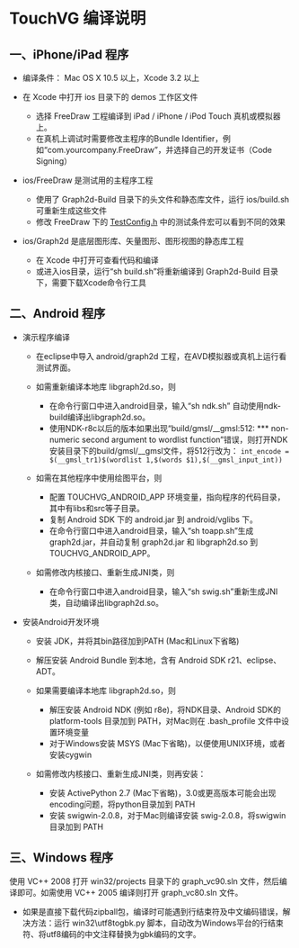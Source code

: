 # TouchVG 编译说明

## 一、iPhone/iPad 程序

* 编译条件： Mac OS X 10.5 以上，Xcode 3.2 以上

* 在 Xcode 中打开 ios 目录下的 demos 工作区文件
  * 选择 FreeDraw 工程编译到 iPad / iPhone / iPod Touch 真机或模拟器上。
  * 在真机上调试时需要修改主程序的Bundle Identifier，例如“com.yourcompany.FreeDraw”，并选择自己的开发证书（Code Signing）

* ios/FreeDraw 是测试用的主程序工程
  * 使用了 Graph2d-Build 目录下的头文件和静态库文件，运行 ios/build.sh 可重新生成这些文件
  * 修改 FreeDraw 下的 [TestConfig.h](https://github.com/rhcad/touchvg/blob/master/ios/FreeDraw/Sources/TestConfig.h) 中的测试条件宏可以看到不同的效果

* ios/Graph2d 是底层图形库、矢量图形、图形视图的静态库工程
  * 在 Xcode 中打开可查看代码和编译
  * 或进入ios目录，运行“sh build.sh”将重新编译到 Graph2d-Build 目录下，需要下载Xcode命令行工具


## 二、Android 程序

* 演示程序编译 

  * 在eclipse中导入 android/graph2d 工程，在AVD模拟器或真机上运行看测试界面。
  
  * 如需重新编译本地库 libgraph2d.so，则
     * 在命令行窗口中进入android目录，输入“sh ndk.sh” 自动使用ndk-build编译出libgraph2d.so。
     * 使用NDK-r8c以后的版本如果出现“build/gmsl/__gmsl:512: *** non-numeric second argument to wordlist function”错误，则打开NDK安装目录下的build/gmsl/__gmsl文件，将512行改为：
        `int_encode = $(__gmsl_tr1)$(wordlist 1,$(words $1),$(__gmsl_input_int))`
        
  * 如需在其他程序中使用绘图平台，则
     * 配置 TOUCHVG_ANDROID_APP 环境变量，指向程序的代码目录，其中有libs和src等子目录。
     * 复制 Android SDK 下的 android.jar 到 android/vglibs 下。
     * 在命令行窗口中进入android目录，输入“sh toapp.sh”生成graph2d.jar，并自动复制 graph2d.jar 和 libgraph2d.so 到 TOUCHVG_ANDROID_APP。
  
  * 如需修改内核接口、重新生成JNI类，则
     * 在命令行窗口中进入android目录，输入“sh swig.sh”重新生成JNI类，自动编译出libgraph2d.so。

* 安装Android开发环境
  * 安装 JDK，并将其bin路径加到PATH (Mac和Linux下省略)
  * 解压安装 Android Bundle 到本地，含有 Android SDK r21、eclipse、ADT。
    
  * 如果需要编译本地库 libgraph2d.so，则
     * 解压安装 Android NDK (例如 r8e)，将NDK目录、Android SDK的 platform-tools 目录加到 PATH，对Mac则在 .bash_profile 文件中设置环境变量
     * 对于Windows安装 MSYS (Mac下省略)，以便使用UNIX环境，或者安装cygwin
      
  * 如需修改内核接口、重新生成JNI类，则再安装：
     * 安装 ActivePython 2.7 (Mac下省略)，3.0或更高版本可能会出现encoding问题，将python目录加到 PATH
     * 安装 swigwin-2.0.8，对于Mac则编译安装 swig-2.0.8，将swigwin目录加到 PATH

## 三、Windows 程序

使用 VC++ 2008 打开 win32/projects 目录下的 graph_vc90.sln 文件，然后编译即可。如需使用 VC++ 2005 编译则打开 graph_vc80.sln 文件。
* 如果是直接下载代码zipball包，编译时可能遇到行结束符及中文编码错误，解决方法：运行 win32\utf8togbk.py 脚本，自动改为Windows平台的行结束符、将utf8编码的中文注释替换为gbk编码的文字。
